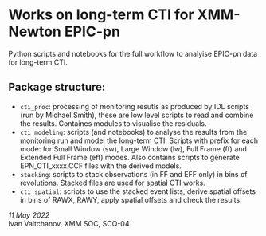 # Works on long-term CTI for XMM-Newton EPIC-pn

Python scripts and notebooks for the full workflow to analyise EPIC-pn data for long-term CTI. 

##  Package structure:

* `cti_proc`: processing of monitoring resutls as produced by IDL scripts (run by Michael Smith), these are low level scripts to read and combine the results. Containes modules to visualise the residuals.
* `cti_modeling`: scripts (and notebooks) to analyse the results from the monitoring run and model the long-term CTI. Scripts with prefix for each mode: for Small Window (sw), Large Window (lw), Full Frame (ff) and Extended Full Frame (eff) modes. Also contains scripts to generate EPN_CTI_xxxx.CCF files with the derived models.
* `stacking`: scripts to stack observations (in FF and EFF only) in bins of revolutions. Stacked files are used for spatial CTI works.
* `cti_spatial`: scripts to use the stacked event lists, derive spatial offsets in bins of RAWX, RAWY, apply spatial offsets and check the results.

_11 May 2022_ <br/>
Ivan Valtchanov, XMM SOC, SCO-04
